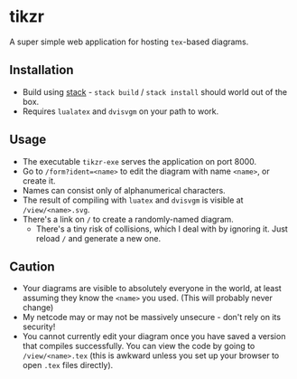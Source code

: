 # tikzr

A super simple web application for hosting `tex`-based diagrams.

## Installation

- Build using [stack](haskellstack.org) - `stack build` / `stack install` should world out of the box.
- Requires `lualatex` and `dvisvgm` on your path to work.

## Usage

- The executable `tikzr-exe` serves the application on port 8000.
- Go to `/form?ident=<name>` to edit the diagram with name `<name>`, or create it.
- Names can consist only of alphanumerical characters.
- The result of compiling with `luatex` and `dvisvgm` is visible at `/view/<name>.svg`.
- There's a link on `/` to create a randomly-named diagram.
    - There's a tiny risk of collisions, which I deal with by ignoring it. Just reload `/` and generate a new one.

## Caution

- Your diagrams are visible to absolutely everyone in the world, at least assuming they know the `<name>` you used. (This will probably never change)
- My netcode may or may not be massively unsecure - don't rely on its security!
- You cannot currently edit your diagram once you have saved a version that compiles successfully. You can view the code by going to `/view/<name>.tex` (this is awkward unless you set up your browser to open `.tex` files directly).
